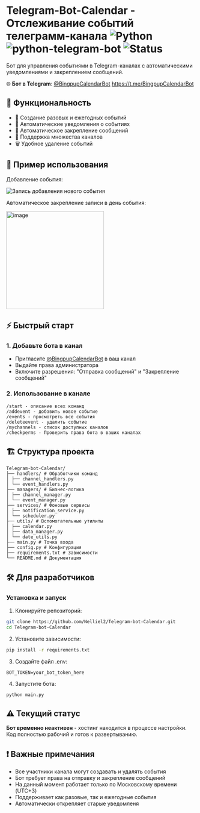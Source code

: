 # Telegram-Bot-Calendar - Отслеживание событий телеграмм-канала ![Python](https://img.shields.io/badge/Python-3.8+-blue?style=flat-square&logo=python) ![python-telegram-bot](https://img.shields.io/badge/python--telegram--bot-22.5-2CA5E0?style=flat-square&logo=telegram) ![Status](https://img.shields.io/badge/Status-Inactive-red?style=flat-square)

Бот для управления событиями в Telegram-каналах с автоматическими уведомлениями и закреплением сообщений.

🌐 **Бот в Telegram**: [@BingpupCalendarBot](https://t.me/BingpupCalendarBot)
https://t.me/BingpupCalendarBot

## 🚀 Функциональность

- 📅 Создание разовых и ежегодных событий
- 🔔 Автоматические уведомления о событиях
- 📌 Автоматическое закрепление сообщений
- 👥 Поддержка множества каналов
- 🗑️ Удобное удаление событий

## 📸 Пример использования

Добавление события:

![Запись добавления нового события](https://github.com/user-attachments/assets/93544218-136a-470a-93fa-4e1def68556d)

Автоматическое закрепление записи в день события:

<img width="260" alt="image" src="https://github.com/user-attachments/assets/6b36ad7d-276c-48e5-ae39-92dd1a67844c" />

## ⚡ Быстрый старт

### 1. Добавьте бота в канал
- Пригласите [@BingpupCalendarBot](https://t.me/BingpupCalendarBot) в ваш канал
- Выдайте права администратора
- Включите разрешения: "Отправка сообщений" и "Закрепление сообщений"
  
### 2. Использование в канале
```
/start - описание всех команд
/addevent - добавить новое событие
/events - просмотреть все события
/deleteevent - удалить событие
/mychannels - список доступных каналов
/checkperms - Проверить права бота в ваших каналах
```

## 🏗️ Структура проекта
```
Telegram-bot-Calendar/
├── handlers/ # Обработчики команд
│ ├── channel_handlers.py
│ └── event_handlers.py
├── managers/ # Бизнес-логика
│ ├── channel_manager.py
│ └── event_manager.py
├── services/ # Фоновые сервисы
│ ├── notification_service.py
│ └── scheduler.py
├── utils/ # Вспомогательные утилиты
│ ├── calendar.py
│ ├── data_manager.py
│ └── date_utils.py
├── main.py # Точка входа
├── config.py # Конфигурация
├── requirements.txt # Зависимости
└── README.md # Документация
```

## 🛠️ Для разработчиков

### Установка и запуск

1. Клонируйте репозиторий:
```bash
git clone https://github.com/Nelliel2/Telegram-bot-Calendar.git
cd Telegram-bot-Calendar
```

2. Установите зависимости:
```bash
pip install -r requirements.txt
```

3. Создайте файл .env:
```env
BOT_TOKEN=your_bot_token_here
```

4. Запустите бота:
```bash
python main.py
```   
## ⚠️ Текущий статус
**Бот временно неактивен** - хостинг находится в процессе настройки. Код полностью рабочий и готов к развертыванию.

## ❗ Важные примечания
* Все участники канала могут создавать и удалять события
* Бот требует права на отправку и закрепление сообщений
* На данный момент работает только по Московскому времени (UTC+3)
* Поддерживает как разовые, так и ежегодные события
* Автоматически открепляет старые уведомленя

